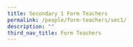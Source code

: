```yaml
---
title: Secondary 1 Form Teachers
permalink: /people/form-teachers/sec1/
description: ""
third_nav_title: Form Teachers
---
```

